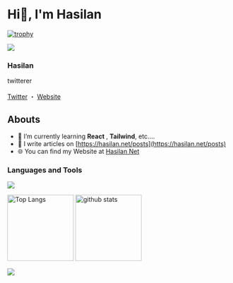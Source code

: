 # Hi👋, I'm Hasilan
[![trophy](https://github-profile-trophy.vercel.app/?username=Ha4lan)](https://github.com/ryo-ma/github-profile-trophy)
<p>
  <img src="https://hasilan.net/wp-content/uploads/2024/07/icon-v1-e1720276485427.png" />
  <h3>Hasilan</h3>
  <p>
  twitterer
  <br>
  <br>
  <a href="https://x.com/Ha4lan">Twitter</a>
  ・
  <a href="https://hasilan.net/">Website</a>
  </p>
</p>

## Abouts

- 🌱 I’m currently learning **React** , **Tailwind**, etc....
- 📝 I write articles on [https://hasilan.net/posts](https://hasilan.net/posts)
- 🌐 You can find my Website at [Hasilan Net](https://hasilan.net)

### Languages and Tools
<!-- ![](https://skillicons.dev/icons?i=html,css,js,php,react,express,wordpress,vscode,github) -->
![](https://skillicons.dev/icons?i=all)

<p align="left"> 
  <img alt="Top Langs" height="150px" src="https://github-readme-stats.vercel.app/api/top-langs/?username=Ha4lan&layout=compact&count_private=true&show_icons=true" />
  <img alt="github stats" height="150px" src="https://github-readme-stats.vercel.app/api?username=Ha4lan&count_private=true&show_icons=true&show_icons=true" />
</p>

![](http://github-profile-summary-cards.vercel.app/api/cards/profile-details?username=Ha4lan&theme=default)
